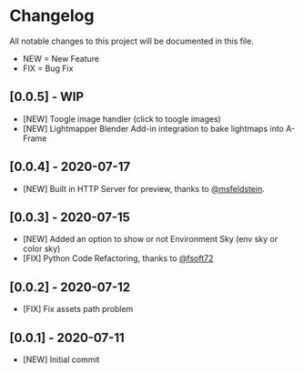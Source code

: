 # Changelog

All notable changes to this project will be documented in this file.

- NEW = New Feature
- FIX = Bug Fix

## [0.0.5] - WIP

- [NEW] Toogle image handler (click to toogle images)
- [NEW] Lightmapper Blender Add-in integration to bake lightmaps into A-Frame

## [0.0.4] - 2020-07-17

- [NEW] Built in HTTP Server for preview, thanks to [@msfeldstein](https://github.com/msfeldstein).

## [0.0.3] - 2020-07-15

- [NEW] Added an option to show or not Environment Sky (env sky or color sky)
- [FIX] Python Code Refactoring, thanks to [@fsoft72](https://github.com/fsoft72)

## [0.0.2] - 2020-07-12

- [FIX] Fix assets path problem

## [0.0.1] - 2020-07-11

- [NEW] Initial commit


